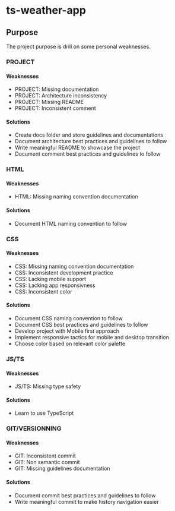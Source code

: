 # ts-weather-app

## Purpose

The project purpose is drill on some personal weaknesses.

### PROJECT

#### Weaknesses

-   PROJECT: Missing documentation
-   PROJECT: Architecture inconsistency
-   PROJECT: Missing README
-   PROJECT: Inconsistent comment

#### Solutions

-   Create docs folder and store guidelines and documentations
-   Document architecture best practices and guidelines to follow
-   Write meaningful README to showcase the project
-   Document comment best practices and guidelines to follow

### HTML

#### Weaknesses

-   HTML: Missing naming convention documentation

#### Solutions

-   Document HTML naming convention to follow

### CSS

#### Weaknesses

-   CSS: Missing naming convention documentation
-   CSS: Inconsistent development practice
-   CSS: Lacking mobile support
-   CSS: Lacking app responsivness
-   CSS: Inconsistent color

#### Solutions

-   Document CSS naming convention to follow
-   Document CSS best practices and guidelines to follow
-   Develop project with Mobile first approach
-   Implement responsive tactics for mobile and desktop transition
-   Choose color based on relevant color palette

### JS/TS

#### Weaknesses

-   JS/TS: Missing type safety

#### Solutions

-   Learn to use TypeScript

### GIT/VERSIONNING

#### Weaknesses

-   GIT: Inconsistent commit
-   GIT: Non semantic commit
-   GIT: Missing guidelines documentation

#### Solutions

-   Document commit best practices and guidelines to follow
-   Write meaningful commit to make history navigation easier
